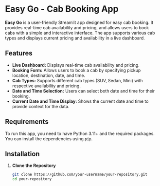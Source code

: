 # Easy Go - Cab Booking App

**Easy Go** is a user-friendly Streamlit app designed for easy cab booking. It provides real-time cab availability and pricing, and allows users to book cabs with a simple and interactive interface. The app supports various cab types and displays current pricing and availability in a live dashboard.

## Features

- **Live Dashboard:** Displays real-time cab availability and pricing.
- **Booking Form:** Allows users to book a cab by specifying pickup location, destination, date, and time.
- **Cab Types:** Supports different cab types (SUV, Sedan, Mini) with respective availability and pricing.
- **Date and Time Selection:** Users can select both date and time for their booking.
- **Current Date and Time Display:** Shows the current date and time to provide context for the data.

## Requirements

To run this app, you need to have Python 3.11+ and the required packages. You can install the dependencies using `pip`.

## Installation

1. **Clone the Repository**

   ```bash
   git clone https://github.com/your-username/your-repository.git
   cd your-repository
